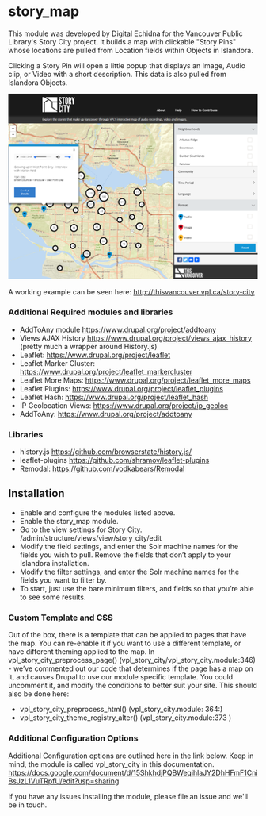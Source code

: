 # story_map

This module was developed by Digital Echidna for the Vancouver Public Library's Story City project.
It builds a map with clickable "Story Pins" whose locations are pulled from Location fields within Objects in Islandora.  

Clicking a Story Pin will open a little popup that displays an Image, Audio clip, or Video with a short description.  This data is also pulled from Islandora Objects.

![Story City](https://github.com/echidnacorp/story_map/blob/master/example.png)

A working example can be seen here: http://thisvancouver.vpl.ca/story-city


### Additional Required modules and libraries
- AddToAny module https://www.drupal.org/project/addtoany
- Views AJAX History https://www.drupal.org/project/views_ajax_history (pretty much a wrapper around History.js)
- Leaflet: https://www.drupal.org/project/leaflet 
- Leaflet Marker Cluster: https://www.drupal.org/project/leaflet_markercluster 
- Leaflet More Maps: https://www.drupal.org/project/leaflet_more_maps 
- Leaflet Plugins: https://www.drupal.org/project/leaflet_plugins 
- Leaflet Hash: https://www.drupal.org/project/leaflet_hash 
- IP Geolocation Views: https://www.drupal.org/project/ip_geoloc 
- AddToAny:  https://www.drupal.org/project/addtoany 

### Libraries
- history.js https://github.com/browserstate/history.js/
- leaflet-plugins https://github.com/shramov/leaflet-plugins
- Remodal: https://github.com/vodkabears/Remodal 


## Installation
- Enable and configure the modules listed above.  
- Enable the story_map module.  
- Go to the view settings for Story City.  /admin/structure/views/view/story_city/edit 
- Modify the field settings, and enter the Solr machine names for the fields you wish to pull.  Remove the fields that don’t apply to your Islandora installation.
- Modify the filter settings, and enter the Solr machine names for the fields you want to filter by.  
- To start, just use the bare minimum filters, and fields so that you’re able to see some results.

### Custom Template and CSS
Out of the box, there is a template that can be applied to pages that have the map.  You can re-enable it if you want to use a different template, or have different theming applied to the map.
In  vpl_story_city_preprocess_page() (vpl_story_city/vpl_story_city.module:346) - we’ve commented out our code that determines if the page has a map on it, and causes Drupal to use our module specific template.  You could uncomment it, and modify the conditions to better suit your site.
This should also be done here: 
- vpl_story_city_preprocess_html() (vpl_story_city.module: 364:)
- vpl_story_city_theme_registry_alter() (vpl_story_city.module:373 )

### Additional Configuration Options
Additional Configuration options are outlined here in the link below.  Keep in mind, the module is called vpl_story_city in this documentation.
https://docs.google.com/document/d/15ShkhdjPQBWeqihlaJY2DhHFmF1CniBsJzL1VuTRpfU/edit?usp=sharing 

If you have any issues installing the module, please file an issue and we'll be in touch.
